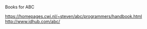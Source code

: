 Books for ABC

https://homepages.cwi.nl/~steven/abc/programmers/handbook.html
http://www.idhub.com/abc/